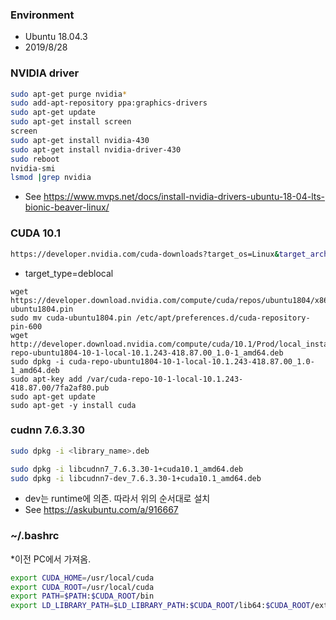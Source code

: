 
### Environment
* Ubuntu 18.04.3
* 2019/8/28
### NVIDIA driver 
```bash
sudo apt-get purge nvidia*
sudo add-apt-repository ppa:graphics-drivers
sudo apt-get update
sudo apt-get install screen
screen
sudo apt-get install nvidia-430
sudo apt-get install nvidia-driver-430
sudo reboot
nvidia-smi
lsmod |grep nvidia
```
* See https://www.mvps.net/docs/install-nvidia-drivers-ubuntu-18-04-lts-bionic-beaver-linux/

### CUDA 10.1
```bash
https://developer.nvidia.com/cuda-downloads?target_os=Linux&target_arch=x86_64&target_distro=Ubuntu&target_version=1804&target_type=deblocal
```
* target_type=deblocal
```basg
wget https://developer.download.nvidia.com/compute/cuda/repos/ubuntu1804/x86_64/cuda-ubuntu1804.pin
sudo mv cuda-ubuntu1804.pin /etc/apt/preferences.d/cuda-repository-pin-600
wget http://developer.download.nvidia.com/compute/cuda/10.1/Prod/local_installers/cuda-repo-ubuntu1804-10-1-local-10.1.243-418.87.00_1.0-1_amd64.deb
sudo dpkg -i cuda-repo-ubuntu1804-10-1-local-10.1.243-418.87.00_1.0-1_amd64.deb
sudo apt-key add /var/cuda-repo-10-1-local-10.1.243-418.87.00/7fa2af80.pub
sudo apt-get update
sudo apt-get -y install cuda
```
### cudnn 7.6.3.30
```bash
sudo dpkg -i <library_name>.deb
```

```bash
sudo dpkg -i libcudnn7_7.6.3.30-1+cuda10.1_amd64.deb
sudo dpkg -i libcudnn7-dev_7.6.3.30-1+cuda10.1_amd64.deb
```
* dev는 runtime에 의존. 따라서 위의 순서대로 설치
* See https://askubuntu.com/a/916667


### ~/.bashrc 
*이전 PC에서 가져옴.
```bash
export CUDA_HOME=/usr/local/cuda
export CUDA_ROOT=/usr/local/cuda
export PATH=$PATH:$CUDA_ROOT/bin
export LD_LIBRARY_PATH=$LD_LIBRARY_PATH:$CUDA_ROOT/lib64:$CUDA_ROOT/extras/CUPTI/lib64
```
